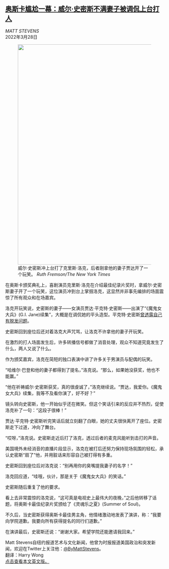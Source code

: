 <!--1648447622000-->
[奥斯卡尴尬一幕：威尔·史密斯不满妻子被调侃上台打人](https://cn.nytimes.com/culture/20220328/will-smith-chris-rock-oscars/)
------

<address>MATT STEVENS</address><time pudate="2022-03-28 01:35:58" datetime="2022-03-28 01:35:58">2022年3月28日</time><figure><img src="https://images.weserv.nl/?url=static01.nyt.com/images/2022/03/27/movies/awardsseason/27oscars-blog-header-will-chris/27oscars-blog-header-will-chris-master1050-v3.jpg" width="1050" height="700"><figcaption>威尔·史密斯冲上台打了克里斯·洛克，后者刚拿他的妻子贾达开了一个玩笑。 <cite>Ruth Fremson/The New York Times</cite></figcaption></figure><section><p>在奥斯卡颁奖典礼上，喜剧演员克里斯·洛克在介绍最佳纪录片奖时，拿威尔·史密斯妻子开了一个玩笑，这位演员冲到台上掌掴洛克，这显然并非事先编排的场面震惊了所有观众和在场嘉宾。</p><p>洛克开玩笑说，史密斯的妻子——女演员贾达·平克特·史密斯——出演了“《魔鬼女大兵》(G.I. Jane)续集”，大概是在调侃她的平头造型。平克特·史密斯<a rel="noopener noreferrer" target="_blank" href="https://www.nbcnews.com/news/nbcblk/jada-pinkett-smith-uplifting-black-women-alopecia-rcna11273#:~:text=The%20actress%20recently%20took%20to,challenges%20associated%20with%20hair%20loss.&text=The%20actress%20Jada%20Pinkett%20Smith,loss%20with%20confidence%20and%20candor.">曾透露自己有脱发问题</a>。</p><p>史密斯回到座位后还对着洛克大声咒骂，让洛克不许拿他的妻子开玩笑。</p><p>在激烈的打人场面发生后，许多转播信号都做了消音处理，观众不知道究竟发生了什么，两人又说了什么。</p><p>作为颁奖嘉宾，洛克在简短的独口表演中讲了许多关于男演员与配偶的玩笑。</p><p>“哈维尔·巴登和他的妻子都得到了提名，”洛克说。“那么，如果她没获奖，他也不能赢。”</p><p>“他在祈祷威尔·史密斯获奖，真的很虔诚了，”洛克继续说。“贾达，我爱你。《魔鬼女大兵》续集，我等不及看你演了，好不好？”</p><p>镜头转向史密斯，他一开始似乎还在微笑。但这个笑话引来的反应并不热烈，促使洛克补了一句：“这段子很棒！”</p><p>贾达·平克特·史密斯听完笑话后就立刻翻了白眼，她的丈夫很快离开了座位。史密斯走下过道，冲向了舞台。</p><p>“哎呀，”洛克说。史密斯走近后打了洛克，透过后者的麦克风能听到击打的声音。</p><p>美国境外未经消音的直播片段显示，洛克在被打后还努力保持现场氛围的轻松，承认史密斯“扇了”他，并用脏话来形容自己被打得有多重。</p><p>史密斯回到座位后对洛克说：“别再用你的臭嘴提我妻子的名字！”</p><p>洛克回应道，“哇哦，伙计，那是关于《魔鬼女大兵》的笑话。”</p><p>史密斯随后重复了他的要求。</p><p>看上去非常震惊的洛克说，“这可真是电视史上最伟大的夜晚，”之后他转移了话题，将奥斯卡最佳纪录片奖颁给了《灵魂乐之夏》(Summer of Soul)。</p><p>不久后，当史密斯获得奥斯卡最佳男主角，他情绪激动地发表了演讲，称：“我要向学院道歉。我要向所有获得提名的同行们道歉。”</p><p>在演讲最后，史密斯还说：“谢谢大家。希望学院还能邀请我回来。”</p></section><footer><p>Matt Stevens自纽约报道艺术与文化新闻，他曾为时报报道美国政治和突发新闻，欢迎在Twitter上关注他：<a rel="nofollow" target="_blank" href="https://twitter.com/ByMattStevens">@ByMattStevens</a>。<br>翻译：Harry Wong<br><a rel="nofollow" target="_blank" href="https://www.nytimes.com/2022/03/27/movies/will-smith-chris-rock-oscars.html">点击查看本文英文版。</a></p></footer>
